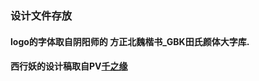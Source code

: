 ### 设计文件存放

#### logo的字体取自阴阳师的 方正北魏楷书_GBK田氏颜体大字库.
#### 西行妖的设计稿取自PV[千之缘](https://www.youtube.com/watch?v=hwFl1T9eMpg)